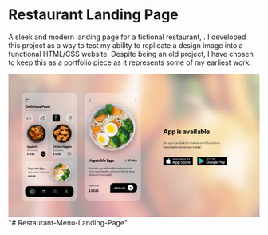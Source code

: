 # **Restaurant Landing Page**

A sleek and modern landing page for a fictional restaurant, . I developed this project as a way to test my ability to replicate a design image into a functional HTML/CSS website. Despite being an old project, I have chosen to keep this as a portfolio piece as it represents some of my earliest work.

![Screenshot](preview.png)
"# Restaurant-Menu-Landing-Page" 
